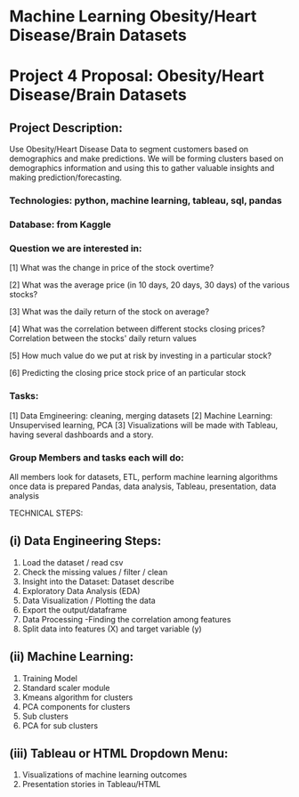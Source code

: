 # Machine Learning Obesity/Heart Disease/Brain Datasets

# Project 4 Proposal: Obesity/Heart Disease/Brain Datasets

## Project Description: 

Use Obesity/Heart Disease Data to segment customers based on demographics and make  predictions. We will be forming clusters based on demographics information and using this to gather valuable insights and making prediction/forecasting. 

### Technologies: python, machine learning, tableau, sql, pandas

### Database: from Kaggle 

### Question we are interested in: 

[1] What was the change in price of the stock overtime?

[2] What was the average price (in 10 days, 20 days, 30 days) of the various stocks?

[3] What was the daily return of the stock on average?

[4] What was the correlation between different stocks closing prices? Correlation between the stocks' daily return values

[5] How much value do we put at risk by investing in a particular stock?

[6] Predicting the closing price stock price of an particular stock

### Tasks: 

[1] Data Emgineering: cleaning, merging datasets 
[2] Machine Learning: Unsupervised learning, PCA 
[3] Visualizations will be made with Tableau, having several dashboards and a story.

### Group Members and tasks each will do: 

All members look for datasets, ETL, perform machine learning algorithms once data is prepared  Pandas, data analysis, Tableau, presentation, data analysis

TECHNICAL STEPS:

## (i) Data Engineering Steps: 

1. Load the dataset / read csv
2. Check the missing values / filter / clean
3. Insight into the Dataset: Dataset describe
4. Exploratory Data Analysis (EDA)
5. Data Visualization / Plotting the data
6. Export the output/dataframe 
7. Data Processing -Finding the correlation among features
8. Split data into features (X) and target variable (y)


## (ii) Machine Learning: 

1. Training Model
2. Standard scaler module
3. Kmeans algorithm for clusters
4. PCA components for clusters
5. Sub clusters
6. PCA for sub clusters


## (iii) Tableau or HTML Dropdown Menu:
1. Visualizations of machine learning outcomes
2. Presentation stories in Tableau/HTML
